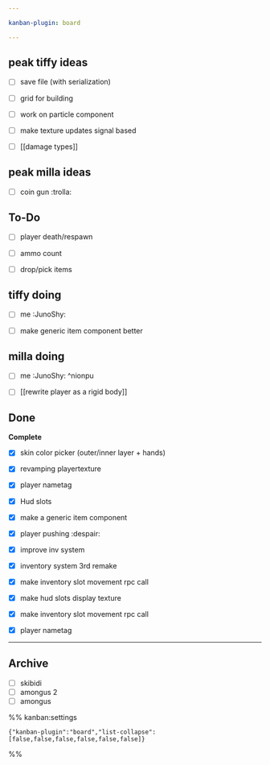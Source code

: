 ```yaml
---

kanban-plugin: board

---
```


## peak tiffy ideas

- [ ] save file (with serialization)
- [ ] grid for building
- [ ] work on particle component
- [ ] make texture updates signal based
- [ ] [[damage types]]


## peak milla ideas

- [ ] coin gun :trolla:


## To-Do

- [ ] player death/respawn
- [ ] ammo count
- [ ] drop/pick items


## tiffy doing

- [ ] me :JunoShy:
- [ ] make generic item component better


## milla doing

- [ ] me :JunoShy: ^nionpu
- [ ] [[rewrite player as a rigid body]]


## Done

**Complete**
- [x] skin color picker (outer/inner layer + hands)
- [x] revamping playertexture
- [x] player nametag
- [x] Hud slots
- [x] make a generic item component
- [x] player pushing :despair:
- [x] improve inv system
- [x] inventory system 3rd remake
- [x] make inventory slot movement rpc call
- [x] make hud slots display texture
- [x] make inventory slot movement rpc call
- [x] player nametag


***

## Archive

- [ ] skibidi
- [ ] amongus 2
- [ ] amongus

%% kanban:settings
```
{"kanban-plugin":"board","list-collapse":[false,false,false,false,false,false]}
```
%%